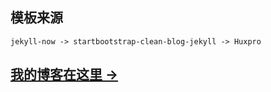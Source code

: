 ## 模板来源
`jekyll-now -> startbootstrap-clean-blog-jekyll -> Huxpro`

## [我的博客在这里 &rarr;](http://www.blog.www.xinzhiwei.cc)